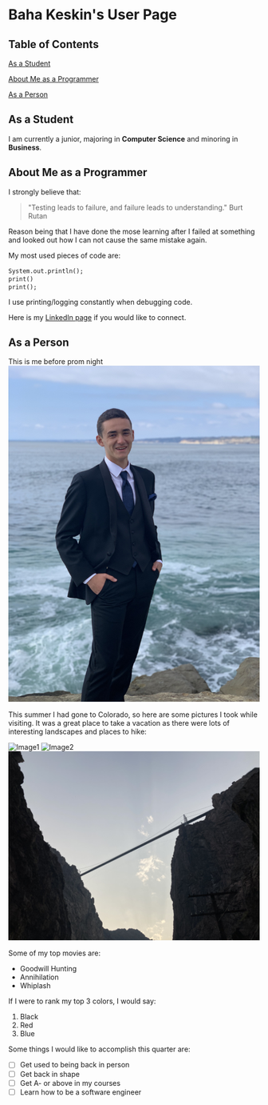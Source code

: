 # Baha Keskin's User Page

## Table of Contents
[As a Student](#as-a-student)

[About Me as a Programmer](#about-me-as-a-programmer)

[As a Person](#as-a-person)

## As a Student
I am currently a junior, majoring in **Computer Science** and minoring in **Business**.

## About Me as a Programmer
I strongly believe that:
> "Testing leads to failure, and failure leads to understanding." Burt Rutan

Reason being that I have done the mose learning after I failed at something and looked out how I can not cause the same mistake again.


My most used pieces of code are:
```
System.out.println();
print()
print();
```
I use printing/logging constantly when debugging code.


Here is my [LinkedIn page](https://www.linkedin.com/in/keskinmbaha) if you would like to connect.

## As a Person
This is me before prom night
![Prom Night](/profile.jpg)


This summer I had gone to Colorado, so here are some pictures I took while visiting. It was a great place to take a vacation as there were lots of interesting landscapes and places to hike:

![Image1](https://github.com/keskinmbaha/CSE110-Lab1/blob/index-md/0.jpg)
![Image2](https://github.com/keskinmbaha/CSE110-Lab1/blob/index-md/1.jpg)
![Image3](https://github.com/keskinmbaha/CSE110-Lab1/blob/index-md/2.jpg)


Some of my top movies are:
- Goodwill Hunting
- Annihilation
- Whiplash


If I were to rank my top 3 colors, I would say:
1. Black
2. Red
3. Blue


Some things I would like to accomplish this quarter are:
- [ ] Get used to being back in person
- [ ] Get back in shape
- [ ] Get A- or above in my courses
- [ ] Learn how to be a software engineer
